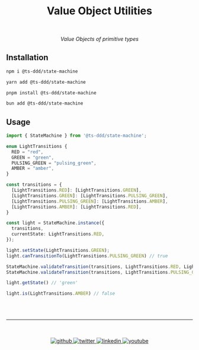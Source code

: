 <h1 align="center">Value Object Utilities</h1>

<div align="center">
<br>

<p><i>Value Objects of primitive types</i></p>

</div>

## Installation

```sh
npm i @ts-ddd/state-machine
```

```sh
yarn add @ts-ddd/state-machine
```

```sh
pnpm install @ts-ddd/state-machine
```

```sh
bun add @ts-ddd/state-machine
```

## Usage

```ts
import { StateMachine } from '@ts-ddd/state-machine';

enum LightTransitions {
  RED = "red",
  GREEN = "green",
  PULSING_GREEN = "pulsing_green",
  AMBER = "amber",
}

const transitions = {
  [LightTransitions.RED]: [LightTransitions.GREEN],
  [LightTransitions.GREEN]: [LightTransitions.PULSING_GREEN],
  [LightTransitions.PULSING_GREEN]: [LightTransitions.AMBER],
  [LightTransitions.AMBER]: [LightTransitions.RED],
}

const light = StateMachine.instance({
  transitions,
  currentState: LightTransitions.RED,
});

light.setState(LightTransitions.GREEN);
light.canTransitionTo(LightTransitions.PULSING_GREEN) // true

StateMachine.validateTransition(transitions, LightTransitions.RED, LightTransitions.GREEN) // true
StateMachine.validateTransition(transitions, LightTransitions.PULSING_GREEN, LightTransitions.GREEN) // false

light.getState() // 'green'

light.is(LightTransitions.AMBER) // false


```

<br>
<br>

---

<br>
<br>

<div align="center">
    <a href="https://github.com/fdorantesm" target="_blank">
        <img src="https://img.shields.io/badge/github-%2324292e.svg?&style=for-the-badge&logo=github&logoColor=white" alt="github" style="margin-bottom: 5px;" />
    </a>
    <a href="https://twitter.com/fdorantesm" target="_blank">
        <img src="https://img.shields.io/badge/twitter-%2300acee.svg?&style=for-the-badge&logo=twitter&logoColor=white" alt="twitter" style="margin-bottom: 5px;" />
    </a>
    <a href="https://linkedin.com/in/fdorantesm" target="_blank">
        <img src="https://img.shields.io/badge/linkedin-%231E77B5.svg?&style=for-the-badge&logo=linkedin&logoColor=white" alt="linkedin" style="margin-bottom: 5px;" />
    </a>
    <a href="https://www.youtube.com/user/FernandoDorantes" target="_blank">
        <img src="https://img.shields.io/badge/youtube-%23EE4831.svg?&style=for-the-badge&logo=youtube&logoColor=white" alt="youtube" style="margin-bottom: 5px;" />
    </a>
</div>
